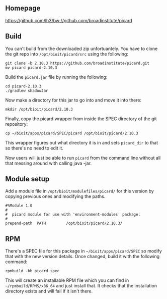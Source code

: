 ## Homepage

https://github.com/lh3/bw://github.com/broadinstitute/picard

## Build

You can't build from the downloaded zip unfortuantely. You have to clone the git repo into `/opt/bioit/picard/src` using the following:

    git clone -b 2.10.3 https://github.com/broadinstitute/picard.git
    mv picard picard-2.10.3

Build the `picard.jar` file by running the following:

    cd picard-2.10.3
    ./gradlew shadowJar

Now make a directory for this jar to go into and move it into there:

    mkdir /opt/bioit/picard/2.10.3

Finally, copy the picard wrapper from inside the SPEC directory of the git repository:

    cp ~/bioit/apps/picard/SPEC/picard /opt/bioit/picard/2.10.3

This wrapper figures out what directory it is in and sets `picard_dir` to that so there's no need to edit it.

Now users will just be able to run `picard` from the command line without all that messing around with calling java -jar.

## Module setup

Add a module file in `/opt/bioit/modulefiles/picard/` for this version by copying previous ones and modifying the paths.

    #%Module 1.0
    #
    #  picard module for use with 'environment-modules' package:
    #
    prepend-path  PATH         /opt/bioit/picard/2.10.3/

## RPM

There's a SPEC file for this package in `~/bioit/apps/picard/SPEC` so modify that with the new version details. Once changed, build it with the following command:

    rpmbuild -bb picard.spec

This will create an installable RPM file which you can find in `~/rpmbuild/RPMS/x86_64` and just install that. It checks that the installation directory exists and will fail if it isn't there.
